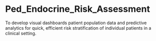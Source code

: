 # Ped_Endocrine_Risk_Assessment
To develop visual dashboards patient population data and predictive analytics for quick, efficient risk stratification of individual patients in a clinical setting. 
